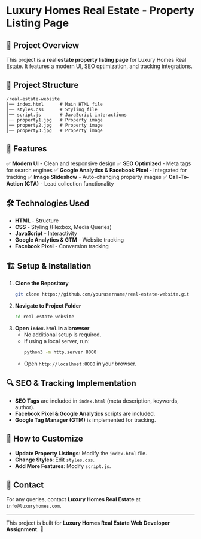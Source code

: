 # Luxury Homes Real Estate - Property Listing Page

## 📌 Project Overview
This project is a **real estate property listing page** for Luxury Homes Real Estate. It features a modern UI, SEO optimization, and tracking integrations.

## 📁 Project Structure
```
/real-estate-website
│── index.html      # Main HTML file
│── styles.css      # Styling file
│── script.js       # JavaScript interactions
│── property1.jpg   # Property image
│── property2.jpg   # Property image
│── property3.jpg   # Property image
```

## 🚀 Features
✅ **Modern UI** - Clean and responsive design
✅ **SEO Optimized** - Meta tags for search engines
✅ **Google Analytics & Facebook Pixel** - Integrated for tracking
✅ **Image Slideshow** - Auto-changing property images
✅ **Call-To-Action (CTA)** - Lead collection functionality

## 🛠️ Technologies Used
- **HTML** - Structure
- **CSS** - Styling (Flexbox, Media Queries)
- **JavaScript** - Interactivity
- **Google Analytics & GTM** - Website tracking
- **Facebook Pixel** - Conversion tracking

## 🏗️ Setup & Installation
1. **Clone the Repository**
   ```sh
   git clone https://github.com/yourusername/real-estate-website.git
   ```
2. **Navigate to Project Folder**
   ```sh
   cd real-estate-website
   ```
3. **Open `index.html` in a browser**
   - No additional setup is required.
   - If using a local server, run:
     ```sh
     python3 -m http.server 8000
     ```
   - Open `http://localhost:8000` in your browser.

## 🔍 SEO & Tracking Implementation
- **SEO Tags** are included in `index.html` (meta description, keywords, author).
- **Facebook Pixel & Google Analytics** scripts are included.
- **Google Tag Manager (GTM)** is implemented for tracking.

## 📝 How to Customize
- **Update Property Listings**: Modify the `index.html` file.
- **Change Styles**: Edit `styles.css`.
- **Add More Features**: Modify `script.js`.

## 📧 Contact
For any queries, contact **Luxury Homes Real Estate** at `info@luxuryhomes.com`.

---
This project is built for **Luxury Homes Real Estate Web Developer Assignment**. 🚀

